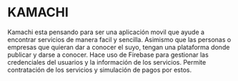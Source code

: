 # KAMACHI

Kamachi esta pensando para ser una aplicación movil que ayude a encontrar servicios de manera facil y sencilla.
Asimismo que las personas o empresas que quieran dar a conocer el suyo, tengan una plataforma donde publicar y darse a conocer. Hace uso de Firebase para gestionar las credenciales del usuarios y la información de los servicios. Permite contratación de los servicios y simulación de pagos por estos.

